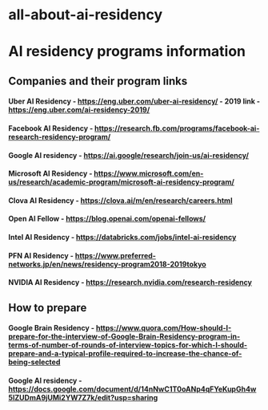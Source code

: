 # all-about-ai-residency

AI residency programs information
================================

## Companies and their program links

#### Uber AI Residency - https://eng.uber.com/uber-ai-residency/ - 2019 link - https://eng.uber.com/ai-residency-2019/

#### Facebook AI Residency - https://research.fb.com/programs/facebook-ai-research-residency-program/

#### Google AI residency - https://ai.google/research/join-us/ai-residency/

#### Microsoft AI Residency - https://www.microsoft.com/en-us/research/academic-program/microsoft-ai-residency-program/

#### Clova AI Residency - https://clova.ai/m/en/research/careers.html

#### Open AI Fellow - https://blog.openai.com/openai-fellows/

#### Intel AI Residency - https://databricks.com/jobs/intel-ai-residency

#### PFN AI Residency - https://www.preferred-networks.jp/en/news/residency-program2018-2019tokyo

#### NVIDIA AI Residency - https://research.nvidia.com/research-residency 

## How to prepare

#### Google Brain Residency - https://www.quora.com/How-should-I-prepare-for-the-interview-of-Google-Brain-Residency-program-in-terms-of-number-of-rounds-of-interview-topics-for-which-I-should-prepare-and-a-typical-profile-required-to-increase-the-chance-of-being-selected

#### Google AI residency - https://docs.google.com/document/d/14nNwC1T0oANp4qFYeKupGh4w5lZUDmA9jUMi2YW7Z7k/edit?usp=sharing

